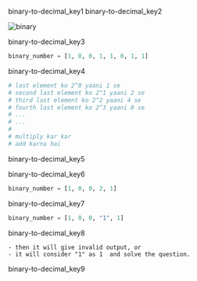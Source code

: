 binary-to-decimal_key1
binary-to-decimal_key2


![binary](../assets/binary.jpg)

binary-to-decimal_key3


```python
binary_number = [1, 0, 0, 1, 1, 0, 1, 1]
```

binary-to-decimal_key4


```python
# last element ko 2^0 yaani 1 se
# second last element ko 2^1 yaani 2 se
# third last element ko 2^2 yaani 4 se
# fourth last element ko 2^3 yaani 8 se
# ...
# ...
# 
# multiply kar kar
# add karna hai
```

binary-to-decimal_key5


binary-to-decimal_key6
```python
binary_number = [1, 0, 0, 2, 1]
```

binary-to-decimal_key7


```python
binary_number = [1, 0, 0, "1", 1]
```

binary-to-decimal_key8


    - then it will give invalid output, or
    - it will consider "1" as 1  and solve the question.

binary-to-decimal_key9
